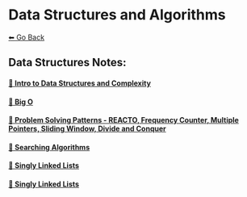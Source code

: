 # Data Structures and Algorithms
[⬅ Go Back](./README.md)

## Data Structures Notes:
#### [🔗 Intro to Data Structures and Complexity](./algo-notes/data-structures-intro.md)
#### [🔗 Big O](./algo-notes/udemy-dsa/big-o.md)
#### [🔗 Problem Solving Patterns - REACTO, Frequency Counter, Multiple Pointers, Sliding Window, Divide and Conquer](./algo-notes/udemy-dsa/problem-solving-patterns.md)
#### [🔗 Searching Algorithms ](./algo-notes/udemy-dsa/searching.md)
#### [🔗 Singly Linked Lists ](./algo-notes/udemy-dsa/singly-linked-lists.md)
#### [🔗 Singly Linked Lists ](./algo-notes/udemy-dsa/doubly-linked-lists.md)
